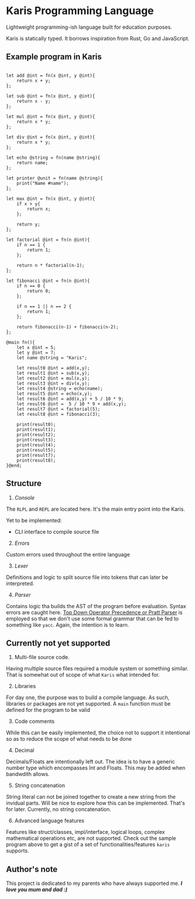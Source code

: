 # Karis Programming Language

Lightweight programming-ish language built for education purposes.

Karis is statically typed. It borrows inspiration from Rust, Go and JavaScript.

## Example program in Karis

```kr

let add @int = fn(x @int, y @int){
    return x + y;
};

let sub @int = fn(x @int, y @int){
    return x - y;
};

let mul @int = fn(x @int, y @int){
    return x * y;
};

let div @int = fn(x @int, y @int){
    return x * y;
};

let echo @string = fn(name @string){
    return name;
};

let printer @unit = fn(name @string){
    print("Name #name");
};

let max @int = fn(x @int, y @int){
    if x > y{
        return x;
    };
    
    return y;
};

let factorial @int = fn(n @int){
    if n == 1 {
		return 1;
	};

    return n * factorial(n-1);
};

let fibonacci @int = fn(n @int){
    if n == 0 {
		return 0;
	};

    if n == 1 || n == 2 {
		return 1;
	};

    return fibonacci(n-1) + fibonacci(n-2);
};

@main fn(){
    let x @int = 5;
    let y @int = 7;
    let name @string = "Karis";
    
    let result0 @int = add(x,y);
    let result1 @int = sub(x,y);
    let result2 @int = mul(x,y);
    let result3 @int = div(x,y);
    let result4 @string = echo(name);
    let result5 @int = echo(x,y);
    let result6 @int = add(x,y) + 5 / 10 * 9;
    let result6 @int =  5 / 10 * 9 + add(x,y);  
    let result7 @int = factorial(5);
    let result8 @int = fibonacci(3);

    print(result0);
    print(result1);
    print(result2);
    print(result3);
    print(result4);
    print(result5);
    print(result7);  
    print(result8); 
}@end;

```

## Structure

1. *Console*

The `RLPL` and `REPL` are located here. It's the main entry point into the Karis. 

Yet to be implemented:

- CLI interface to compile source file

2. *Errors*

Custom errors used throughout the entire language

3. *Lexer*

Definitions and logic to split source file into tokens that can later be interpreted.

4. *Parser*

Contains logic tha builds the AST of the program before evaluation. Syntax errors are caught 
here. [Top Down Operator Precedence or Pratt Parser](https://tdop.github.io/) is employed so 
that we don't use some formal grammar that can be fed to something like `yacc`. 
Again, the intention is to learn.


## Currently not yet supported

1. Multi-file source code.

Having multiple source files required a module system or something similar. That is somewhat out of scope of 
what `Karis` what intended for.

2. Libraries

For day one, the purpose was to build a compile language. As such, libraries or packages are not yet supported.
A `main` function must be defined for the program to be valid

3. Code comments

While this can be easily implemented, the choice not to support it intentional so as to reduce the scope of what needs
to be done

4. Decimal

Decimals/Floats are intentionally left out. The idea is to have a generic number type which encompasses Int and Floats.
This may be added when bandwdith allows.

5. String concatenation

String literal can not be joined together to create a new string from the invidual parts. Will be nice to explore how this
can be implemented. That's for later. Currently, no string concatenation.

6. Advanced language features

Features like struct/classes, impl/interface, logical loops, complex mathematical operations etc,  are not supported. Check out the sample 
program above to get a gist of a set of functionalities/features `karis` supports.

## Author's note

This project is dedicated to my parents who have always supported me.
**_I love you mum and dad :)_**
